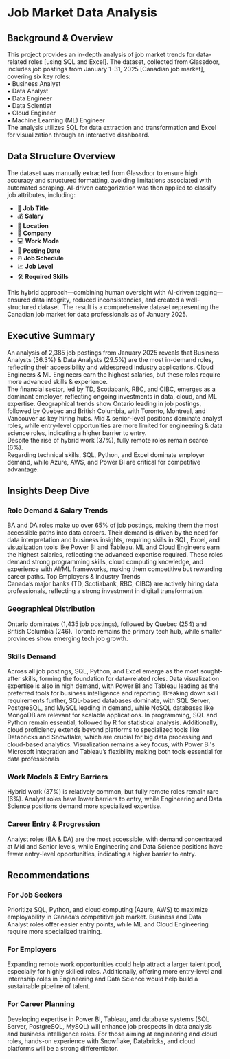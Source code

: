 # Job Market Data Analysis



## Background & Overview
This project provides an in-depth analysis of job market trends for data-related roles [using SQL and Excel]. The dataset, collected from Glassdoor, includes job postings from January 1–31, 2025 [Canadian job market], covering six key roles:  
•	Business Analyst  
•	Data Analyst  
•	Data Engineer  
•	Data Scientist  
•	Cloud Engineer  
•	Machine Learning (ML) Engineer  
The analysis utilizes SQL for data extraction and transformation and Excel for visualization through an interactive dashboard.

## Data Structure Overview  
The dataset was manually extracted from Glassdoor to ensure high accuracy and structured formatting, avoiding limitations associated with automated scraping. AI-driven categorization was then applied to classify job attributes, including:

- 🔹 **Job Title**  
- 💰 **Salary**  
- 📍 **Location**  
- 🏢 **Company**  
- 💻 **Work Mode**  
- 📅 **Posting Date**  
- ⏰ **Job Schedule**  
- 📈 **Job Level**  
- 🛠️ **Required Skills**

This hybrid approach—combining human oversight with AI-driven tagging—ensured data integrity, reduced inconsistencies, and created a well-structured dataset. The result is a comprehensive dataset representing the Canadian job market for data professionals as of January 2025.


## Executive Summary
An analysis of 2,385 job postings from January 2025 reveals that Business Analysts (36.3%) & Data Analysts (29.5%) are the most in-demand roles, reflecting their accessibility and widespread industry applications. Cloud Engineers & ML Engineers earn the highest salaries, but these roles require more advanced skills & experience.   
The financial sector, led by TD, Scotiabank, RBC, and CIBC, emerges as a dominant employer, reflecting ongoing investments in data, cloud, and ML expertise.
Geographical trends show Ontario leading in job postings, followed by Quebec and British Columbia, with Toronto, Montreal, and Vancouver as key hiring hubs. 
Mid & senior-level positions dominate analyst roles, while entry-level opportunities are more limited for engineering & data science roles, indicating a higher barrier to entry.  
Despite the rise of hybrid work (37%), fully remote roles remain scarce (6%).   
Regarding technical skills, SQL, Python, and Excel dominate employer demand, while Azure, AWS, and Power BI are critical for competitive advantage.

## Insights Deep Dive 
### Role Demand & Salary Trends  
BA and DA roles make up over 65% of job postings, making them the most accessible paths into data careers. Their demand is driven by the need for data interpretation and business insights, requiring skills in SQL, Excel, and visualization tools like Power BI and Tableau.
ML and Cloud Engineers earn the highest salaries, reflecting the advanced expertise required. These roles demand strong programming skills, cloud computing knowledge, and experience with AI/ML frameworks, making them competitive but rewarding career paths.
Top Employers & Industry Trends  
Canada’s major banks (TD, Scotiabank, RBC, CIBC) are actively hiring data professionals, reflecting a strong investment in digital transformation.
### Geographical Distribution  
Ontario dominates (1,435 job postings), followed by Quebec (254) and British Columbia (246). Toronto remains the primary tech hub, while smaller provinces show emerging tech job growth.
### Skills Demand  
Across all job postings, SQL, Python, and Excel emerge as the most sought-after skills, forming the foundation for data-related roles. Data visualization expertise is also in high demand, with Power BI and Tableau leading as the preferred tools for business intelligence and reporting.
Breaking down skill requirements further, SQL-based databases dominate, with SQL Server, PostgreSQL, and MySQL leading in demand, while NoSQL databases like MongoDB are relevant for scalable applications. In programming, SQL and Python remain essential, followed by R for statistical analysis. Additionally, cloud proficiency extends beyond platforms to specialized tools like Databricks and Snowflake, which are crucial for big data processing and cloud-based analytics. Visualization remains a key focus, with Power BI's Microsoft integration and Tableau’s flexibility making both tools essential for data professionals
### Work Models & Entry Barriers  
Hybrid work (37%) is relatively common, but fully remote roles remain rare (6%). Analyst roles have lower barriers to entry, while Engineering and Data Science positions demand more specialized expertise.
### Career Entry & Progression  
Analyst roles (BA & DA) are the most accessible, with demand concentrated at Mid and Senior levels, while Engineering and Data Science positions have fewer entry-level opportunities, indicating a higher barrier to entry.

## Recommendations
### For Job Seekers  
Prioritize SQL, Python, and cloud computing (Azure, AWS) to maximize employability in Canada’s competitive job market. Business and Data Analyst roles offer easier entry points, while ML and Cloud Engineering require more specialized training.  
### For Employers    
Expanding remote work opportunities could help attract a larger talent pool, especially for highly skilled roles. Additionally, offering more entry-level and internship roles in Engineering and Data Science would help build a sustainable pipeline of talent.  
### For Career Planning    
Developing expertise in Power BI, Tableau, and database systems (SQL Server, PostgreSQL, MySQL) will enhance job prospects in data analysis and business intelligence roles. For those aiming at engineering and cloud roles, hands-on experience with Snowflake, Databricks, and cloud platforms will be a strong differentiator.





















